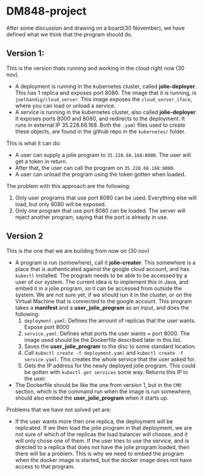 # DM848-project

After some discussion and drawing on a board(30 November), we have defined what we think that the program should do.

## Version 1:
This is the version thats running and working in the cloud right now (30 nov).
- A deployment is running in the kubernetes cluster, called **jolie-deployer**. This has 1 replica and exposes port 8080. The image that it is running, is `joelhandig/cloud_server`. This image exposes the `cloud_server_iface`, where you can load or unload a service.
- A service is running in the kubernetes cluster, also called **jolie-deployer**. It exposes ports 8000 and 8080, and redirects to the deployment. It runs in external IP 35.228.66.168. Both the `.yaml` files used to create these objects, are found in the github repo in the `kubernetes/` folder.

This is what it can do:
- A user can supply a jolie program to `35.228.66.168:8000`. The user will get a token in return. 
- After that, the user can call the program on `35.228.66.168:8080`.
- A user can unload the program using the token gotten when loaded.

The problem with this approach are the following:
1. Only user programs that use port 8080 can be used. Everything else will load, but only 8080 will be exposed.
2. Only one program that use port 8080 can be loaded. The server will reject another program, saying that the port is already in use.

## Version 2
This is the one that we are building from now on (30 nov)
* A program is run (somewhere), call it **jolie-creator**. This somewhere is a place that is authenticated against the google cloud account, and has `kubectl` installed. The program needs to be able to be accessed by a user of our system. The current idea is to implement this in Java, and embed it in a jolie program, so it can be accessed from outside the system. We are not sure yet, if we should run it in the cluster, or on the Virtual Machine that is connected to the google account. This program takes a **manifest** and a **user_jolie_program** as an input, and does the following:
    1. `deployment.yaml`: Defines the amount of replicas that the user wants. Expose port 8000
    2. `service.yaml`: Defines what ports the user wants + port 8000. The image used should be the Dockerfile described later in this list.
    3. Saves the **user_jolie_program** to the disc to some standard location.
    4. Call `kubectl create -f deployment.yaml` and `kubectl create -f service.yaml`. This creates the whole service that the user asked for.
    5. Gets the IP address for the newly deployed jolie program. This could be gotten with `kubectl get services` some way. Returns this IP to the user.
* The Dockerfile should be like the one from version 1, but in the `CMD` section, which is the command run when the image is run somewhere, should also embed the **user_jolie_program** when it starts up.

Problems that we have not solved yet are:
- If the user wants more then one replica, the deployment will be replicated. If we then load the jolie program in that deployment, we are not sure of which of the replicas the load balancer will choose, and it will only chose one of them. If the user tries to use the service, and is directed to a replica that does not have the jolie program loaded, then there will be a problem. This is why we need to embed the program when the docker image is started, but the docker image does not have access to that program.
    